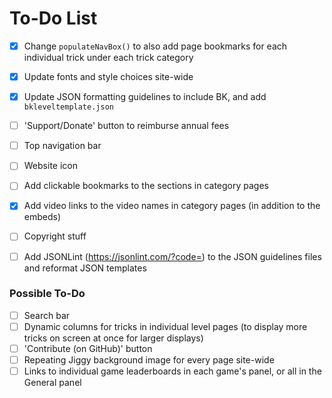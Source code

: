 # To-Do List

- [x] Change `populateNavBox()` to also add page bookmarks for each individual trick under each trick category
- [x] Update fonts and style choices site-wide
- [x] Update JSON formatting guidelines to include BK, and add `bkleveltemplate.json`
- [ ] 'Support/Donate' button to reimburse annual fees
- [ ] Top navigation bar
- [ ] Website icon
- [ ] Add clickable bookmarks to the sections in category pages
- [x] Add video links to the video names in category pages (in addition to the embeds)
- [ ] Copyright stuff
- [ ] Add JSONLint (https://jsonlint.com/?code=) to the JSON guidelines files and reformat JSON templates


### Possible To-Do

- [ ] Search bar
- [ ] Dynamic columns for tricks in individual level pages (to display more tricks on screen at once for larger displays)
- [ ] 'Contribute (on GitHub)' button
- [ ] Repeating Jiggy background image for every page site-wide
- [ ] Links to individual game leaderboards in each game's panel, or all in the General panel
